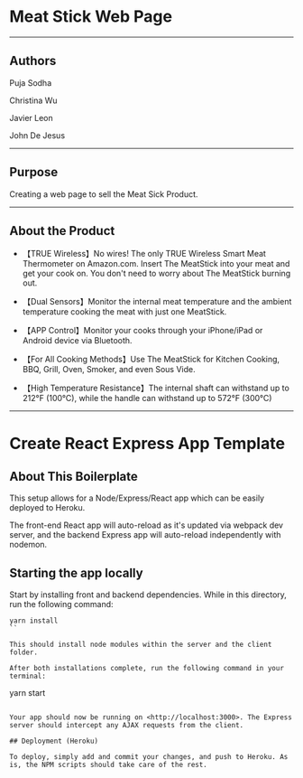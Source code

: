 # Meat Stick Web Page 

___

## Authors 

Puja Sodha 

Christina Wu

Javier Leon 

John De Jesus


___

## Purpose

Creating a web page to sell the Meat Sick Product. 

___

## About the Product 

* 【TRUE Wireless】No wires! The only TRUE Wireless Smart Meat Thermometer on Amazon.com. Insert The MeatStick into your meat and get your cook on. You don't need to worry about The MeatStick burning out.

* 【Dual Sensors】Monitor the internal meat temperature and the ambient temperature cooking the meat with just one MeatStick.

* 【APP Control】Monitor your cooks through your iPhone/iPad or Android device via Bluetooth.

* 【For All Cooking Methods】Use The MeatStick for Kitchen Cooking, BBQ, Grill, Oven, Smoker, and even Sous Vide.

* 【High Temperature Resistance】The internal shaft can withstand up to 212°F (100°C), while the handle can withstand up to 572°F (300°C)


---


# Create React Express App Template

## About This Boilerplate

This setup allows for a Node/Express/React app which can be easily deployed to Heroku.

The front-end React app will auto-reload as it's updated via webpack dev server, and the backend Express app will auto-reload independently with nodemon.

## Starting the app locally

Start by installing front and backend dependencies. While in this directory, run the following command:

```
yarn install
``

This should install node modules within the server and the client folder.

After both installations complete, run the following command in your terminal:

```
yarn start
```

Your app should now be running on <http://localhost:3000>. The Express server should intercept any AJAX requests from the client.

## Deployment (Heroku)

To deploy, simply add and commit your changes, and push to Heroku. As is, the NPM scripts should take care of the rest.
